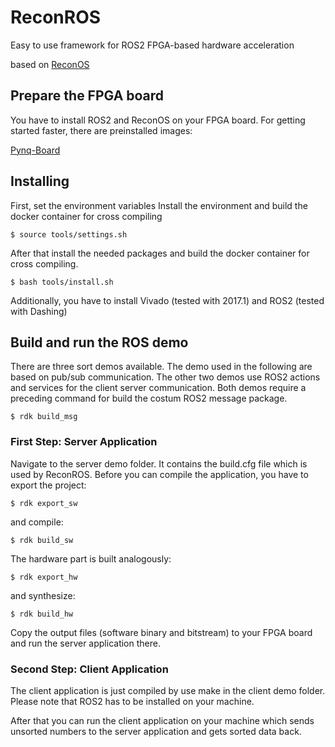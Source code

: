 # ReconROS
Easy to use framework for ROS2 FPGA-based hardware acceleration

based on [ReconOS](http://reconos.de) 
## Prepare the FPGA board

You have to install ROS2 and ReconOS on your FPGA board. For getting started faster, there are preinstalled images:

[Pynq-Board](https://drive.google.com/open?id=1jpM5JdEsSBhS2G0khN9klwKmpMt_bnnn)


## Installing

First, set the environment variables
Install the environment and build the docker container for cross compiling
```
$ source tools/settings.sh
```


After that install the needed packages and build the docker container for cross compiling.
```
$ bash tools/install.sh
```
Additionally, you have to install Vivado (tested with 2017.1) and ROS2 (tested with Dashing)

## Build and run the ROS demo
There are three sort demos available. The demo used in the following are based on pub/sub communication. The other two demos use ROS2 actions and services for the client server communication. Both demos require a preceding command for build the costum ROS2 message package. 

```
$ rdk build_msg
```

### First Step: Server Application 
Navigate to the server demo folder. It contains the build.cfg file which is used by ReconROS. Before you can compile the application, you have to export the project:

```
$ rdk export_sw
```
and compile:

```
$ rdk build_sw
```
The hardware part is built analogously:
```
$ rdk export_hw
```
and synthesize:

```
$ rdk build_hw
```

Copy the output files (software binary and bitstream) to your FPGA board and run the server application there. 

### Second Step: Client Application
The client application is just compiled by use make in the client demo folder. Please note that ROS2 has to be installed on your machine.

After that you can run the client application on your machine which sends unsorted numbers to the server application and gets sorted data back.
